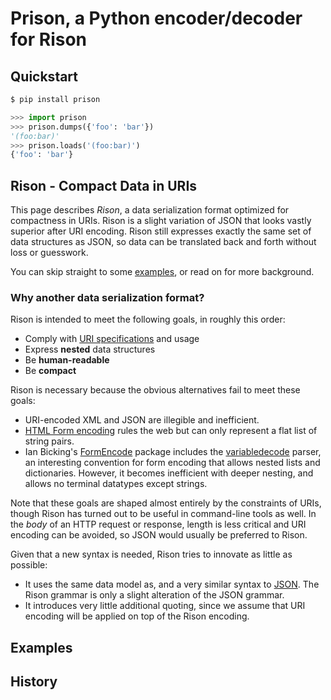 # Prison, a Python encoder/decoder for Rison

## Quickstart

```bash
$ pip install prison
```

```python
>>> import prison
>>> prison.dumps({'foo': 'bar'})
'(foo:bar)'
>>> prison.loads('(foo:bar)')
{'foo': 'bar'}
```

## Rison - Compact Data in URIs

This page describes *Rison*, a data serialization format optimized for compactness in URIs. Rison is a slight variation of JSON that looks vastly superior after URI encoding. Rison still expresses exactly the same set of data structures as JSON, so data can be translated back and forth without loss or guesswork. 

You can skip straight to some [examples](#examples), or read on for more background. 

### Why another data serialization format?

Rison is intended to meet the following goals, in roughly this order:

- Comply with [URI specifications](http://gbiv.com/protocols/uri/rfc/rfc3986.html) and usage
- Express **nested** data structures
- Be **human-readable**
- Be **compact**

Rison is necessary because the obvious alternatives fail to meet these goals:

- URI-encoded XML and JSON are illegible and inefficient.
- [HTML Form encoding](http://www.w3.org/TR/html4/interact/forms.html#form-content-type) rules the web but can only represent a flat list of string pairs.
- Ian Bicking's [FormEncode](http://formencode.org/) package includes the [variabledecode](http://formencode.org/Validator.html#id16) parser, an interesting convention for form encoding that allows nested lists and dictionaries. However, it becomes inefficient with deeper nesting, and allows no terminal datatypes except strings.

Note that these goals are shaped almost entirely by the constraints of URIs, though Rison has turned out to be useful in command-line tools as well. In the *body* of an HTTP request or response, length is less critical and URI encoding can be avoided, so JSON would usually be preferred to Rison.

Given that a new syntax is needed, Rison tries to innovate as little as possible:

- It uses the same data model as, and a very similar syntax to [JSON](http://json.org/). The Rison grammar is only a slight alteration of the JSON grammar.
- It introduces very little additional quoting, since we assume that URI encoding will be applied on top of the Rison encoding.


## Examples

## History
